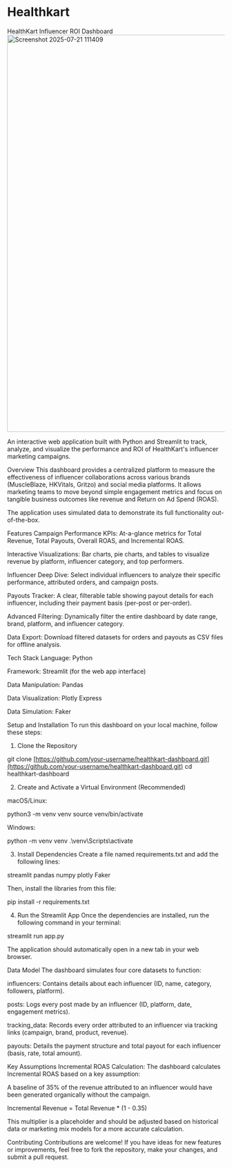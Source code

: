 # Healthkart 
HealthKart Influencer ROI Dashboard
<img width="1911" height="918" alt="Screenshot 2025-07-21 111409" src="https://github.com/user-attachments/assets/1395dca5-4677-4629-8e64-49db53daacba" />


An interactive web application built with Python and Streamlit to track, analyze, and visualize the performance and ROI of HealthKart's influencer marketing campaigns.

Overview
This dashboard provides a centralized platform to measure the effectiveness of influencer collaborations across various brands (MuscleBlaze, HKVitals, Gritzo) and social media platforms. It allows marketing teams to move beyond simple engagement metrics and focus on tangible business outcomes like revenue and Return on Ad Spend (ROAS).

The application uses simulated data to demonstrate its full functionality out-of-the-box.

Features
Campaign Performance KPIs: At-a-glance metrics for Total Revenue, Total Payouts, Overall ROAS, and Incremental ROAS.

Interactive Visualizations: Bar charts, pie charts, and tables to visualize revenue by platform, influencer category, and top performers.

Influencer Deep Dive: Select individual influencers to analyze their specific performance, attributed orders, and campaign posts.

Payouts Tracker: A clear, filterable table showing payout details for each influencer, including their payment basis (per-post or per-order).

Advanced Filtering: Dynamically filter the entire dashboard by date range, brand, platform, and influencer category.

Data Export: Download filtered datasets for orders and payouts as CSV files for offline analysis.

Tech Stack
Language: Python

Framework: Streamlit (for the web app interface)

Data Manipulation: Pandas

Data Visualization: Plotly Express

Data Simulation: Faker

Setup and Installation
To run this dashboard on your local machine, follow these steps:

1. Clone the Repository

git clone [https://github.com/your-username/healthkart-dashboard.git](https://github.com/your-username/healthkart-dashboard.git)
cd healthkart-dashboard

2. Create and Activate a Virtual Environment (Recommended)

macOS/Linux:

python3 -m venv venv
source venv/bin/activate

Windows:

python -m venv venv
.\venv\Scripts\activate

3. Install Dependencies
Create a file named requirements.txt and add the following lines:

streamlit
pandas
numpy
plotly
Faker

Then, install the libraries from this file:

pip install -r requirements.txt

4. Run the Streamlit App
Once the dependencies are installed, run the following command in your terminal:

streamlit run app.py

The application should automatically open in a new tab in your web browser.

Data Model
The dashboard simulates four core datasets to function:

influencers: Contains details about each influencer (ID, name, category, followers, platform).

posts: Logs every post made by an influencer (ID, platform, date, engagement metrics).

tracking_data: Records every order attributed to an influencer via tracking links (campaign, brand, product, revenue).

payouts: Details the payment structure and total payout for each influencer (basis, rate, total amount).

Key Assumptions
Incremental ROAS Calculation: The dashboard calculates Incremental ROAS based on a key assumption:

A baseline of 35% of the revenue attributed to an influencer would have been generated organically without the campaign.

Incremental Revenue = Total Revenue * (1 - 0.35)

This multiplier is a placeholder and should be adjusted based on historical data or marketing mix models for a more accurate calculation.

Contributing
Contributions are welcome! If you have ideas for new features or improvements, feel free to fork the repository, make your changes, and submit a pull request.
